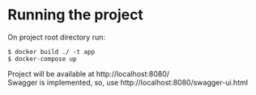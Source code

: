 # Running the project
On project root directory run:
```
$ docker build ./ -t app
$ docker-compose up
```
Project will be available at http://localhost:8080/\
Swagger is implemented, so, use http://localhost:8080/swagger-ui.html